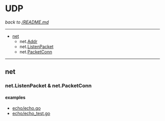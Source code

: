 # UDP

_back to [/README.md](/README.md)_

---

- [net](https://pkg.go.dev/net)
  - net.[Addr](https://pkg.go.dev/net#Addr)
  - net.[ListenPacket](https://pkg.go.dev/net#ListenPacket)
  - net.[PacketConn](https://pkg.go.dev/net#PacketConn)

---

## net

### net.ListenPacket & net.PacketConn

#### examples

- [echo/echo.go](echo/echo.go)
- [echo/echo_test.go](echo/echo_test.go)
